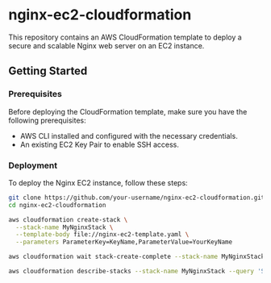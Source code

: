 # nginx-ec2-cloudformation

This repository contains an AWS CloudFormation template to deploy a secure and scalable Nginx web server on an EC2 instance.

## Getting Started

### Prerequisites

Before deploying the CloudFormation template, make sure you have the following prerequisites:

- AWS CLI installed and configured with the necessary credentials.
- An existing EC2 Key Pair to enable SSH access.

### Deployment

To deploy the Nginx EC2 instance, follow these steps:

```bash
git clone https://github.com/your-username/nginx-ec2-cloudformation.git
cd nginx-ec2-cloudformation

aws cloudformation create-stack \
  --stack-name MyNginxStack \
  --template-body file://nginx-ec2-template.yaml \
  --parameters ParameterKey=KeyName,ParameterValue=YourKeyName

aws cloudformation wait stack-create-complete --stack-name MyNginxStack

aws cloudformation describe-stacks --stack-name MyNginxStack --query 'Stacks[0].Outputs'
